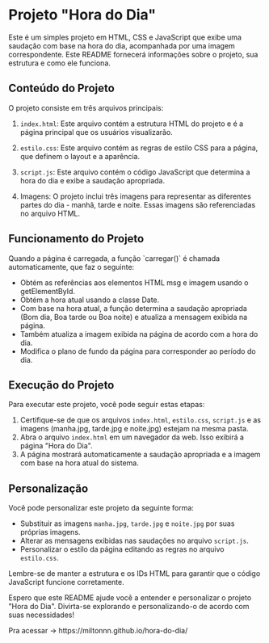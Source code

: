 # Projeto "Hora do Dia"

<p>Este é um simples projeto em HTML, CSS e JavaScript que exibe uma saudação com base na hora do dia, acompanhada por uma imagem correspondente. 
   Este README fornecerá informações sobre o projeto, sua estrutura e como ele funciona.</p>

   ## Conteúdo do Projeto
   
   <p>O projeto consiste em três arquivos principais:</p>

   
  1. `index.html`: Este arquivo contém a estrutura HTML do projeto e é a página principal que os usuários visualizarão.

  2. `estilo.css`: Este arquivo contém as regras de estilo CSS para a página, que definem o layout e a aparência.

  3. `script.js`: Este arquivo contém o código JavaScript que determina a hora do dia e exibe a saudação apropriada.

  4. Imagens: O projeto inclui três imagens para representar as diferentes partes do dia - manhã, tarde e noite. Essas imagens são referenciadas no arquivo HTML.

  ## Funcionamento do Projeto

  <p>Quando a página é carregada, a função `carregar()` é chamada automaticamente, que faz o seguinte:</p>
  
  * Obtém as referências aos elementos HTML msg e imagem usando o getElementById.
  * Obtém a hora atual usando a classe Date.
  * Com base na hora atual, a função determina a saudação apropriada (Bom dia, Boa tarde ou Boa noite) e atualiza a mensagem exibida na página.
  * Também atualiza a imagem exibida na página de acordo com a hora do dia.
  * Modifica o plano de fundo da página para corresponder ao período do dia.

  ## Execução do Projeto

  <p>Para executar este projeto, você pode seguir estas etapas:</p>

  1. Certifique-se de que os arquivos `index.html`, `estilo.css`, `script.js` e as imagens (manha.jpg, tarde.jpg e noite.jpg) estejam na mesma pasta.
  2. Abra o arquivo `index.html` em um navegador da web. Isso exibirá a página "Hora do Dia".
  3. A página mostrará automaticamente a saudação apropriada e a imagem com base na hora atual do sistema.

  ## Personalização

  <p>Você pode personalizar este projeto da seguinte forma:</p>

* Substituir as imagens `manha.jpg`, `tarde.jpg` e `noite.jpg` por suas próprias imagens.
* Alterar as mensagens exibidas nas saudações no arquivo `script.js`.
* Personalizar o estilo da página editando as regras no arquivo `estilo.css`.

<p>Lembre-se de manter a estrutura e os IDs HTML para garantir que o código JavaScript funcione corretamente.</p>

<p>Espero que este README ajude você a entender e personalizar o projeto "Hora do Dia". Divirta-se explorando e personalizando-o de acordo com suas necessidades!</p>
<p>Pra acessar -> https://miltonnn.github.io/hora-do-dia/</p> 
